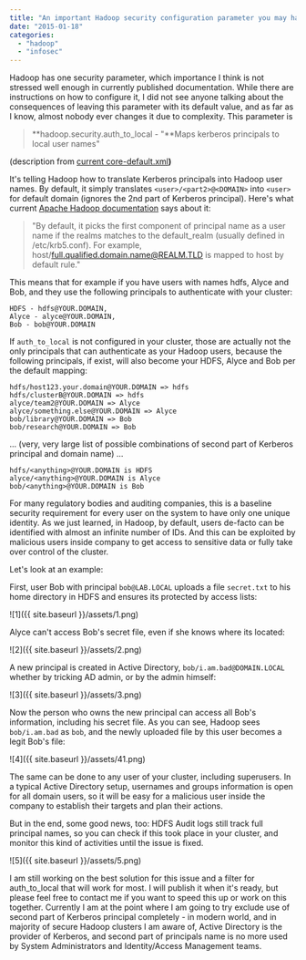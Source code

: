 ```yaml
---
title: "An important Hadoop security configuration parameter you may have missed"
date: "2015-01-18"
categories:
  - "hadoop"
  - "infosec"
---
```


Hadoop has one security parameter, which importance I think is not stressed well
enough in currently published documentation. While there are instructions on how
to configure it, I did not see anyone talking about the consequences of leaving
this parameter with its default value, and as far as I know, almost nobody ever
changes it due to complexity. This parameter is

> **hadoop.security.auth\_to\_local - "**Maps kerberos principals to local user
> names"

(description from
[current core-default.xml](https://hadoop.apache.org/docs/current/hadoop-project-dist/hadoop-common/core-default.xml
"Latest Apache Hadoop core-default.xml")**)**

It's telling Hadoop how to translate Kerberos principals into Hadoop user names.
By default, it simply translates `<user>/<part2>@<DOMAIN>` into `<user>` for
default domain (ignores the 2nd part of Kerberos principal). Here's what current
[Apache Hadoop documentation](http://hadoop.apache.org/docs/current/hadoop-project-dist/hadoop-common/SecureMode.html#Mapping_from_Kerberos_principal_to_OS_user_account
"Current Apache Hadoop Documentation") says about it:

> "By default, it picks the first component of principal name as a user name if
> the realms matches to the default\_realm (usually defined in /etc/krb5.conf).
> For example, host/full.qualified.domain.name@REALM.TLD is mapped to host by
> default rule."

This means that for example if you have users with names hdfs, Alyce and Bob,
and they use the following principals to authenticate with your cluster:

```
HDFS - hdfs@YOUR.DOMAIN,
Alyce - alyce@YOUR.DOMAIN,
Bob - bob@YOUR.DOMAIN
```

If `auth_to_local` is not configured in your cluster, those are actually not the
only principals that can authenticate as your Hadoop users, because the
following principals, if exist, will also become your HDFS, Alyce and Bob per
the default mapping:

```
hdfs/host123.your.domain@YOUR.DOMAIN => hdfs
hdfs/clusterB@YOUR.DOMAIN => hdfs
alyce/team2@YOUR.DOMAIN => Alyce
alyce/something.else@YOUR.DOMAIN => Alyce
bob/library@YOUR.DOMAIN => Bob
bob/research@YOUR.DOMAIN => Bob
```

... (very, very large list of possible combinations of second part of Kerberos
principal and domain name) ...

```
hdfs/<anything>@YOUR.DOMAIN is HDFS
alyce/<anything>@YOUR.DOMAIN is Alyce
bob/<anything>@YOUR.DOMAIN is Bob
```

For many regulatory bodies and auditing companies, this is a baseline security
requirement for every user on the system to have only one unique identity. As we
just learned, in Hadoop, by default, users de-facto can be identified with
almost an infinite number of IDs. And this can be exploited by malicious users
inside company to get access to sensitive data or fully take over control of the
cluster.

Let's look at an example:

First, user Bob with principal `bob@LAB.LOCAL` uploads a file `secret.txt` to
his home directory in HDFS and ensures its protected by access lists:

![1]({{ site.baseurl }}/assets/1.png)

Alyce can't access Bob's secret file, even if she knows where its located:

![2]({{ site.baseurl }}/assets/2.png)

A new principal is created in Active Directory, `bob/i.am.bad@DOMAIN.LOCAL`
whether by tricking AD admin, or by the admin himself:

![3]({{ site.baseurl }}/assets/3.png)

Now the person who owns the new principal can access all Bob's information,
including his secret file. As you can see, Hadoop sees `bob/i.am.bad` as `bob`,
and the newly uploaded file by this user becomes a legit Bob's file:

![4]({{ site.baseurl }}/assets/41.png)

The same can be done to any user of your cluster, including superusers. In a
typical Active Directory setup, usernames and groups information is open for all
domain users, so it will be easy for a malicious user inside the company to
establish their targets and plan their actions.

But in the end, some good news, too: HDFS Audit logs still track full principal
names, so you can check if this took place in your cluster, and monitor this
kind of activities until the issue is fixed.

![5]({{ site.baseurl }}/assets/5.png)

I am still working on the best solution for this issue and a filter for
auth\_to\_local that will work for most. I will publish it when it's ready, but
please feel free to contact me if you want to speed this up or work on this
together. Currently I am at the point where I am going to try exclude use of
second part of Kerberos principal completely - in modern world, and in majority
of secure Hadoop clusters I am aware of, Active Directory is the provider of
Kerberos, and second part of principals name is no more used by System
Administrators and Identity/Access Management teams.
